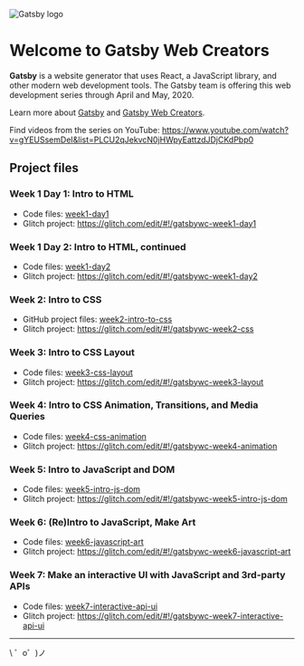 ![Gatsby logo](https://cdn.glitch.com/d387b22e-9641-40eb-a67a-383c0ebd6ba8%2FGatsby_Monogram.png?v=1585109177672)

Welcome to Gatsby Web Creators
=================

**Gatsby** is a website generator that uses React, a JavaScript library, and other modern web development tools. The Gatsby team is offering this web development series through April and May, 2020.

Learn more about [Gatsby](https://gatsbyjs.org) and [Gatsby Web Creators](https://gatsbyjs.com/gatsby-web-creators/).

Find videos from the series on YouTube: https://www.youtube.com/watch?v=gYEUSsemDeI&list=PLCU2qJekvcN0jHWpyEattzdJDjCKdPbp0

Project files
------------

### Week 1 Day 1: Intro to HTML

- Code files: [week1-day1](./week1-day1)
- Glitch project: https://glitch.com/edit/#!/gatsbywc-week1-day1

### Week 1 Day 2: Intro to HTML, continued

- Code files: [week1-day2](./week1-day2)
- Glitch project: https://glitch.com/edit/#!/gatsbywc-week1-day2

### Week 2: Intro to CSS

- GitHub project files: [week2-intro-to-css](./week2-intro-to-css)
- Glitch project: https://glitch.com/edit/#!/gatsbywc-week2-css

### Week 3: Intro to CSS Layout

- Code files: [week3-css-layout](./week3-css-layout)
- Glitch project: https://glitch.com/edit/#!/gatsbywc-week3-layout

### Week 4: Intro to CSS Animation, Transitions, and Media Queries

- Code files: [week4-css-animation](./week4-css-animation)
- Glitch project: https://glitch.com/edit/#!/gatsbywc-week4-animation

### Week 5: Intro to JavaScript and DOM

- Code files: [week5-intro-js-dom](./week5-intro-js-dom)
- Glitch project: https://glitch.com/edit/#!/gatsbywc-week5-intro-js-dom

### Week 6: (Re)Intro to JavaScript, Make Art

- Code files: [week6-javascript-art](./week6-javascript-art)
- Glitch project: https://glitch.com/edit/#!/gatsbywc-week6-javascript-art

### Week 7: Make an interactive UI with JavaScript and 3rd-party APIs

- Code files: [week7-interactive-api-ui](./week7-interactive-api-ui)
- Glitch project: https://glitch.com/edit/#!/gatsbywc-week7-interactive-api-ui

-------------------

\ ゜o゜)ノ
